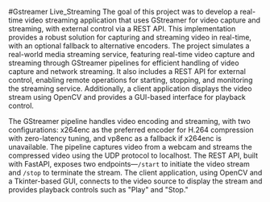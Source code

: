 
#Gstreamer Live_Streaming 
The goal of this project was to develop a real-time video streaming application that uses GStreamer for video capture and streaming, with external control via a REST API. This implementation provides a robust solution for capturing and streaming video in real-time, with an optional fallback to alternative encoders. The project simulates a real-world media streaming service, featuring real-time video capture and streaming through GStreamer pipelines for efficient handling of video capture and network streaming. It also includes a REST API for external control, enabling remote operations for starting, stopping, and monitoring the streaming service. Additionally, a client application displays the video stream using OpenCV and provides a GUI-based interface for playback control. 

The GStreamer pipeline handles video encoding and streaming, with two configurations: x264enc as the preferred encoder for H.264 compression with zero-latency tuning, and vp8enc as a fallback if x264enc is unavailable. The pipeline captures video from a webcam and streams the compressed video using the UDP protocol to localhost. The REST API, built with FastAPI, exposes two endpoints—`/start` to initiate the video stream and `/stop` to terminate the stream. The client application, using OpenCV and a Tkinter-based GUI, connects to the video source to display the stream and provides playback controls such as "Play" and "Stop."


